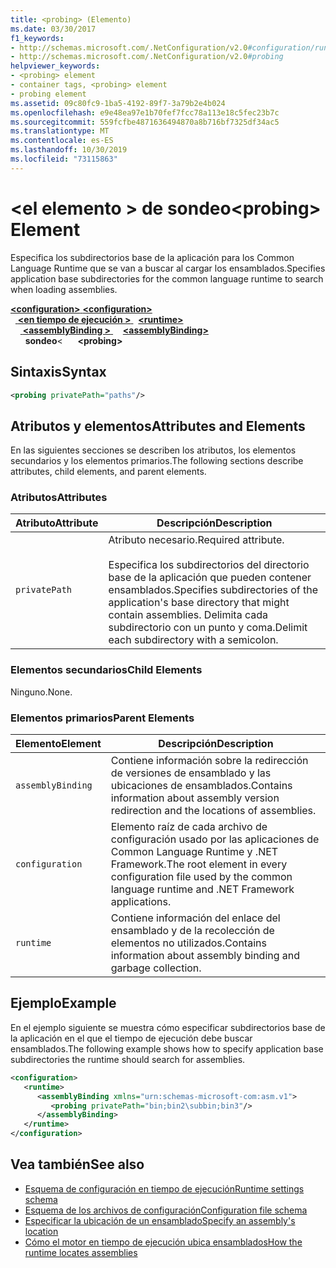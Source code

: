 ```yaml
---
title: <probing> (Elemento)
ms.date: 03/30/2017
f1_keywords:
- http://schemas.microsoft.com/.NetConfiguration/v2.0#configuration/runtime/assemblyBinding/probing
- http://schemas.microsoft.com/.NetConfiguration/v2.0#probing
helpviewer_keywords:
- <probing> element
- container tags, <probing> element
- probing element
ms.assetid: 09c80fc9-1ba5-4192-89f7-3a79b2e4b024
ms.openlocfilehash: e9e48ea97e1b70fef7fcc78a113e18c5fec23b7c
ms.sourcegitcommit: 559fcfbe4871636494870a8b716bf7325df34ac5
ms.translationtype: MT
ms.contentlocale: es-ES
ms.lasthandoff: 10/30/2019
ms.locfileid: "73115863"
---
```

# <a name="probing-element"></a><span data-ttu-id="df77e-102">\<el elemento > de sondeo</span><span class="sxs-lookup"><span data-stu-id="df77e-102">\<probing> Element</span></span>
<span data-ttu-id="df77e-103">Especifica los subdirectorios base de la aplicación para los Common Language Runtime que se van a buscar al cargar los ensamblados.</span><span class="sxs-lookup"><span data-stu-id="df77e-103">Specifies application base subdirectories for the common language runtime to search when loading assemblies.</span></span>  
  
<span data-ttu-id="df77e-104">[ **\<configuration>** ](../configuration-element.md)</span><span class="sxs-lookup"><span data-stu-id="df77e-104">[**\<configuration>**](../configuration-element.md)</span></span>\
<span data-ttu-id="df77e-105">&nbsp;&nbsp;[ **\<en tiempo de ejecución >** ](runtime-element.md)</span><span class="sxs-lookup"><span data-stu-id="df77e-105">&nbsp;&nbsp;[**\<runtime>**](runtime-element.md)</span></span>\
<span data-ttu-id="df77e-106">&nbsp;&nbsp;&nbsp;&nbsp;[ **\<assemblyBinding >** ](assemblybinding-element-for-runtime.md)</span><span class="sxs-lookup"><span data-stu-id="df77e-106">&nbsp;&nbsp;&nbsp;&nbsp;[**\<assemblyBinding>**](assemblybinding-element-for-runtime.md)</span></span>\
<span data-ttu-id="df77e-107">&nbsp;&nbsp;&nbsp;&nbsp;&nbsp;&nbsp;**sondeo**\<</span><span class="sxs-lookup"><span data-stu-id="df77e-107">&nbsp;&nbsp;&nbsp;&nbsp;&nbsp;&nbsp;**\<probing>**</span></span>  
  
## <a name="syntax"></a><span data-ttu-id="df77e-108">Sintaxis</span><span class="sxs-lookup"><span data-stu-id="df77e-108">Syntax</span></span>  
  
```xml  
<probing privatePath="paths"/>  
```  
  
## <a name="attributes-and-elements"></a><span data-ttu-id="df77e-109">Atributos y elementos</span><span class="sxs-lookup"><span data-stu-id="df77e-109">Attributes and Elements</span></span>  
 <span data-ttu-id="df77e-110">En las siguientes secciones se describen los atributos, los elementos secundarios y los elementos primarios.</span><span class="sxs-lookup"><span data-stu-id="df77e-110">The following sections describe attributes, child elements, and parent elements.</span></span>  
  
### <a name="attributes"></a><span data-ttu-id="df77e-111">Atributos</span><span class="sxs-lookup"><span data-stu-id="df77e-111">Attributes</span></span>  
  
|<span data-ttu-id="df77e-112">Atributo</span><span class="sxs-lookup"><span data-stu-id="df77e-112">Attribute</span></span>|<span data-ttu-id="df77e-113">Descripción</span><span class="sxs-lookup"><span data-stu-id="df77e-113">Description</span></span>|  
|---------------|-----------------|  
|`privatePath`|<span data-ttu-id="df77e-114">Atributo necesario.</span><span class="sxs-lookup"><span data-stu-id="df77e-114">Required attribute.</span></span><br /><br /> <span data-ttu-id="df77e-115">Especifica los subdirectorios del directorio base de la aplicación que pueden contener ensamblados.</span><span class="sxs-lookup"><span data-stu-id="df77e-115">Specifies subdirectories of the application's base directory that might contain assemblies.</span></span> <span data-ttu-id="df77e-116">Delimita cada subdirectorio con un punto y coma.</span><span class="sxs-lookup"><span data-stu-id="df77e-116">Delimit each subdirectory with a semicolon.</span></span>|  
  
### <a name="child-elements"></a><span data-ttu-id="df77e-117">Elementos secundarios</span><span class="sxs-lookup"><span data-stu-id="df77e-117">Child Elements</span></span>  

<span data-ttu-id="df77e-118">Ninguno.</span><span class="sxs-lookup"><span data-stu-id="df77e-118">None.</span></span>  
  
### <a name="parent-elements"></a><span data-ttu-id="df77e-119">Elementos primarios</span><span class="sxs-lookup"><span data-stu-id="df77e-119">Parent Elements</span></span>  
  
|<span data-ttu-id="df77e-120">Elemento</span><span class="sxs-lookup"><span data-stu-id="df77e-120">Element</span></span>|<span data-ttu-id="df77e-121">Descripción</span><span class="sxs-lookup"><span data-stu-id="df77e-121">Description</span></span>|  
|-------------|-----------------|  
|`assemblyBinding`|<span data-ttu-id="df77e-122">Contiene información sobre la redirección de versiones de ensamblado y las ubicaciones de ensamblados.</span><span class="sxs-lookup"><span data-stu-id="df77e-122">Contains information about assembly version redirection and the locations of assemblies.</span></span>|  
|`configuration`|<span data-ttu-id="df77e-123">Elemento raíz de cada archivo de configuración usado por las aplicaciones de Common Language Runtime y .NET Framework.</span><span class="sxs-lookup"><span data-stu-id="df77e-123">The root element in every configuration file used by the common language runtime and .NET Framework applications.</span></span>|  
|`runtime`|<span data-ttu-id="df77e-124">Contiene información del enlace del ensamblado y de la recolección de elementos no utilizados.</span><span class="sxs-lookup"><span data-stu-id="df77e-124">Contains information about assembly binding and garbage collection.</span></span>|  
  
## <a name="example"></a><span data-ttu-id="df77e-125">Ejemplo</span><span class="sxs-lookup"><span data-stu-id="df77e-125">Example</span></span>  
 <span data-ttu-id="df77e-126">En el ejemplo siguiente se muestra cómo especificar subdirectorios base de la aplicación en el que el tiempo de ejecución debe buscar ensamblados.</span><span class="sxs-lookup"><span data-stu-id="df77e-126">The following example shows how to specify application base subdirectories the runtime should search for assemblies.</span></span>  
  
```xml  
<configuration>  
   <runtime>  
      <assemblyBinding xmlns="urn:schemas-microsoft-com:asm.v1">  
         <probing privatePath="bin;bin2\subbin;bin3"/>  
      </assemblyBinding>  
   </runtime>  
</configuration>  
```  
  
## <a name="see-also"></a><span data-ttu-id="df77e-127">Vea también</span><span class="sxs-lookup"><span data-stu-id="df77e-127">See also</span></span>

- [<span data-ttu-id="df77e-128">Esquema de configuración en tiempo de ejecución</span><span class="sxs-lookup"><span data-stu-id="df77e-128">Runtime settings schema</span></span>](index.md)
- [<span data-ttu-id="df77e-129">Esquema de los archivos de configuración</span><span class="sxs-lookup"><span data-stu-id="df77e-129">Configuration file schema</span></span>](../index.md)
- [<span data-ttu-id="df77e-130">Especificar la ubicación de un ensamblado</span><span class="sxs-lookup"><span data-stu-id="df77e-130">Specify an assembly's location</span></span>](../../../../standard/assembly/location.md)
- [<span data-ttu-id="df77e-131">Cómo el motor en tiempo de ejecución ubica ensamblados</span><span class="sxs-lookup"><span data-stu-id="df77e-131">How the runtime locates assemblies</span></span>](../../../deployment/how-the-runtime-locates-assemblies.md)
